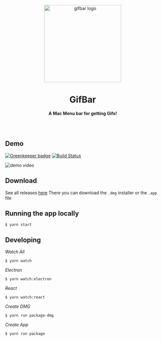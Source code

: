<div align="center">
	<img height="250" src="./assets/gif-original-full-size.png" alt="gifbar logo">
	<h1><b>GifBar</b></h1>
	<p><b>A Mac Menu bar for getting Gifs!</b></p>
	</br>
	</br>
</div>

## Demo

[![Greenkeeper badge](https://badges.greenkeeper.io/joshghent/gifbar.svg)](https://greenkeeper.io/) [![Build Status](https://travis-ci.com/sidhyatikku/rick.svg?branch=master)](https://travis-ci.com/willany/gifbar)

![demo video](./demo.gif)

## Download
See all releases [here](https://github.com/joshghent/gifbar/releases)
There you can download the `.dmg` installer or the `.app` file

## Running the app locally

```shell
$ yarn start
```

## Developing

_Watch All_
```shell
$ yarn watch
```

_Electron_
```shell
$ yarn watch:electron
```

_React_
```shell
$ yarn watch:react
```

_Create DMG_
```shell
$ yarn run package-dmg
```

_Create App_
```shell
$ yarn run package
```
